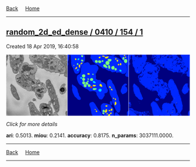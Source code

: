 
[Back](..)&nbsp;&nbsp;&nbsp;&nbsp;&nbsp;[Home](https://leapmanlab.github.io/snapshots)

---

<div class="summary"><a href="1"><h2>random_2d_ed_dense / 0410 / 154 / 1</h2></a><p>Created 18 Apr 2019, 16:40:58
</p><a href="1"><img src="1/media/summary.png" align="center"></a><p>
<i>Click for more details</i>
</p></div>

**ari**: 0.5013. **miou**: 0.2141. **accuracy**: 0.8175. **n_params**: 3037111.0000. 

---

[Back](..)&nbsp;&nbsp;&nbsp;&nbsp;&nbsp;[Home](https://leapmanlab.github.io/snapshots)

---